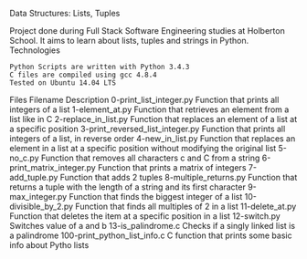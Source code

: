 Data Structures: Lists, Tuples

Project done during Full Stack Software Engineering studies at Holberton School. It aims to learn about lists, tuples and strings in Python.
Technologies

    Python Scripts are written with Python 3.4.3
    C files are compiled using gcc 4.8.4
    Tested on Ubuntu 14.04 LTS

Files
Filename 	Description
0-print_list_integer.py 	Function that prints all integers of a list
1-element_at.py 	Function that retrieves an element from a list like in C
2-replace_in_list.py 	Function that replaces an element of a list at a specific position
3-print_reversed_list_integer.py 	Function that prints all integers of a list, in reverse order
4-new_in_list.py 	Function that replaces an element in a list at a specific position without modifying the original list
5-no_c.py 	Function that removes all characters c and C from a string
6-print_matrix_integer.py 	Function that prints a matrix of integers
7-add_tuple.py 	Function that adds 2 tuples
8-multiple_returns.py 	Function that returns a tuple with the length of a string and its first character
9-max_integer.py 	Function that finds the biggest integer of a list
10-divisible_by_2.py 	Function that finds all multiples of 2 in a list
11-delete_at.py 	Function that deletes the item at a specific position in a list
12-switch.py 	Switches value of a and b
13-is_palindrome.c 	Checks if a singly linked list is a palindrome
100-print_python_list_info.c 	C function that prints some basic info about Pytho lists
